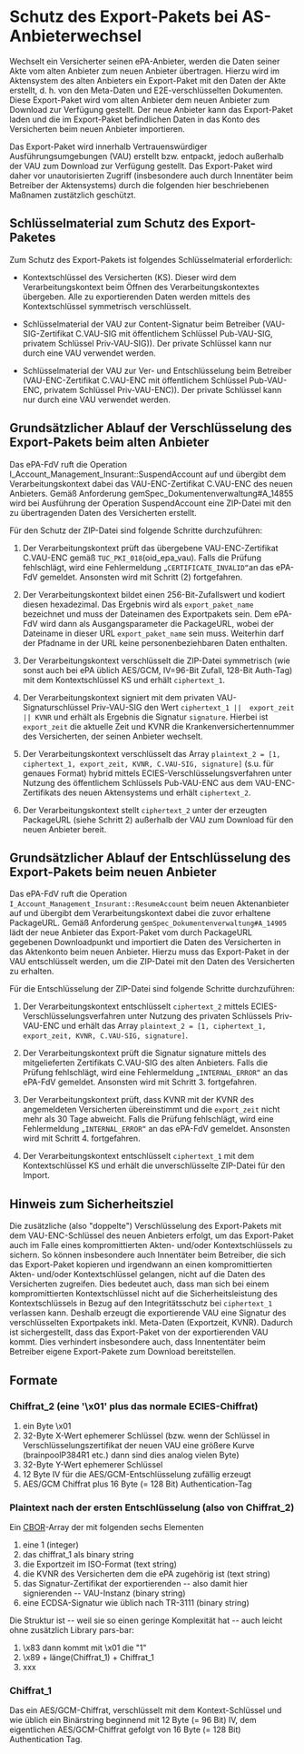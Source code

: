 # Schutz des Export-Pakets bei AS-Anbieterwechsel

Wechselt ein Versicherter seinen ePA-Anbieter, werden die Daten seiner Akte vom
alten Anbieter zum neuen Anbieter übertragen. Hierzu wird im Aktensystem des
alten Anbieters ein Export-Paket mit den Daten der Akte erstellt, d. h. von den 
Meta-Daten und E2E-verschlüsselten Dokumenten.
Diese Export-Paket wird vom alten Anbieter dem neuen Anbieter zum Download zur
Verfügung gestellt. Der neue Anbieter kann das Export-Paket laden und die im
Export-Paket befindlichen Daten in das Konto des Versicherten beim neuen
Anbieter importieren.

Das Export-Paket wird innerhalb Vertrauenswürdiger Ausführungsumgebungen (VAU)
erstellt bzw. entpackt, jedoch außerhalb der VAU zum Download zur Verfügung
gestellt. Das Export-Paket wird daher vor unautorisierten Zugriff (insbesondere
auch durch Innentäter beim Betreiber der Aktensystems) durch die folgenden 
hier beschriebenen Maßnamen zustätzlich geschützt.

## Schlüsselmaterial zum Schutz des Export-Paketes

Zum Schutz des Export-Pakets ist folgendes Schlüsselmaterial erforderlich:

- Kontextschlüssel des Versicherten (KS). Dieser wird dem Verarbeitungskontext
  beim Öffnen des Verarbeitungskontextes übergeben. Alle zu exportierenden
  Daten werden mittels des Kontextschlüssel symmetrisch verschlüsselt.

- Schlüsselmaterial der VAU zur Content-Signatur beim Betreiber
  (VAU-SIG-Zertifikat C.VAU-SIG mit öffentlichem Schlüssel Pub-VAU-SIG, privatem
  Schlüssel Priv-VAU-SIG)). 
  Der private Schlüssel kann nur durch eine VAU verwendet werden.

- Schlüsselmaterial der VAU zur Ver- und Entschlüsselung beim Betreiber
  (VAU-ENC-Zertifikat C.VAU-ENC mit öffentlichem Schlüssel Pub-VAU-ENC, privatem
  Schlüssel Priv-VAU-ENC)). Der private Schlüssel kann nur durch eine VAU 
  verwendet werden.

## Grundsätzlicher Ablauf der Verschlüsselung des Export-Pakets beim alten Anbieter

Das ePA-FdV ruft die Operation I\_Account\_Management\_Insurant::SuspendAccount
auf und übergibt dem Verarbeitungskontext dabei das VAU-ENC-Zertifikat
C.VAU-ENC des neuen Anbieters. Gemäß Anforderung
gemSpec\_Dokumentenverwaltung#A\_14855 wird bei Ausführung der Operation
SuspendAccount eine ZIP-Datei mit den zu übertragenden Daten des Versicherten
erstellt. 

Für den Schutz der ZIP-Datei sind folgende Schritte durchzuführen:

1. Der Verarbeitungskontext prüft das übergebene VAU-ENC-Zertifikat C.VAU-ENC
   gemäß `TUC_PKI_018`(oid\_epa\_vau). Falls die Prüfung fehlschlägt, wird eine
   Fehlermeldung `„CERTIFICATE_INVALID“`an das ePA-FdV gemeldet. Ansonsten
   wird mit Schritt (2) fortgefahren. 

2. Der Verarbeitungskontext bildet einen 256-Bit-Zufallswert und kodiert diesen
   hexadezimal. Das Ergebnis wird als `export_paket_name` bezeichnet und muss
   der Dateinamen des Exportpakets sein. Dem ePA-FdV wird dann als
   Ausgangsparameter die PackageURL, wobei der Dateiname in dieser URL 
   `export_paket_name` sein muss. Weiterhin darf der Pfadname in der URL
   keine personenbeziehbaren Daten enthalten.

3. Der Verarbeitungskontext verschlüsselt die ZIP-Datei symmetrisch (wie sonst
   auch bei ePA üblich AES/GCM, IV=96-Bit Zufall, 128-Bit Auth-Tag) mit dem
   Kontextschlüssel KS und erhält `ciphertext_1`.

4. Der Verarbeitungskontext signiert mit dem privaten VAU-Signaturschlüssel
   Priv-VAU-SIG den Wert `ciphertext_1 ||  export_zeit || KVNR` und erhält als
   Ergebnis die Signatur `signature`. Hierbei ist `export_zeit` die aktuelle
   Zeit und KVNR die Krankenversichertennummer des Versicherten, der seinen
   Anbieter wechselt.

5. Der Verarbeitungskontext verschlüsselt das Array `plaintext_2 =
   [1, ciphertext_1, export_zeit, KVNR, C.VAU-SIG, signature]` (s.u. für genaues
   Format) hybrid mittels ECIES-Verschlüsselungsverfahren unter Nutzung des
   öffentlichem Schlüssels Pub-VAU-ENC aus dem VAU-ENC-Zertifikats des neuen
   Aktensystems und erhält `ciphertext_2`.

6. Der Verarbeitungskontext stellt `ciphertext_2` unter der erzeugten
   PackageURL (siehe Schritt 2) außerhalb der VAU zum Download für den neuen
   Anbieter bereit. 

## Grundsätzlicher Ablauf der Entschlüsselung des Export-Pakets beim neuen Anbieter
Das ePA-FdV ruft die Operation `I_Account_Management_Insurant::ResumeAccount`
beim neuen Aktenanbieter auf und übergibt dem Verarbeitungskontext dabei die
zuvor erhaltene PackageURL. Gemäß Anforderung
`gemSpec_Dokumentenverwaltung#A_14905` lädt der neue Anbieter das Export-Paket
vom durch PackageURL gegebenen Downloadpunkt und importiert die Daten des
Versicherten in das Aktenkonto beim neuen Anbieter. Hierzu muss das
Export-Paket in der VAU entschlüsselt werden, um die ZIP-Datei mit den Daten
des Versicherten zu erhalten.

Für die Entschlüsselung der ZIP-Datei sind folgende Schritte durchzuführen:

1. Der Verarbeitungskontext entschlüsselt `ciphertext_2` mittels
   ECIES-Verschlüsselungsverfahren unter Nutzung des privaten Schlüssels
   Priv-VAU-ENC und erhält das Array 
   `plaintext_2 = [1, ciphertext_1, export_zeit, KVNR, C.VAU-SIG, signature]`.

2. Der Verarbeitungskontext prüft die Signatur signature mittels des
   mitgelieferten Zertifikats C.VAU-SIG des alten Anbieters. Falls die Prüfung
   fehlschlägt, wird eine Fehlermeldung `„INTERNAL_ERROR“` an das ePA-FdV
   gemeldet. Ansonsten wird mit Schritt 3. fortgefahren.

3. Der Verarbeitungskontext prüft, dass KVNR mit der KVNR des angemeldeten
   Versicherten übereinstimmt und die `export_zeit` nicht mehr als 30 Tage abweicht.
   Falls die Prüfung fehlschlägt, wird eine Fehlermeldung `„INTERNAL_ERROR“` an
   das ePA-FdV gemeldet. Ansonsten wird mit Schritt 4. fortgefahren.

4. Der Verarbeitungskontext entschlüsselt `ciphertext_1` mit dem Kontextschlüssel
   KS und erhält die unverschlüsselte ZIP-Datei für den Import.

## Hinweis zum Sicherheitsziel

Die zusätzliche (also "doppelte") Verschlüsselung des Export-Pakets mit dem
VAU-ENC-Schlüssel des neuen Anbieters erfolgt, um das Export-Paket auch im
Falle eines kompromittierten Akten- und/oder Kontextschlüssels zu sichern. So
können insbesondere auch Innentäter beim Betreiber, die sich das Export-Paket
kopieren und irgendwann an einen kompromittierten Akten- und/oder
Kontextschlüssel gelangen, nicht auf die Daten des Versicherten zugreifen.
Dies bedeutet auch, dass man sich bei einem kompromittierten Kontextschlüssel
nicht auf die Sicherheitsleistung des Kontextschlüssels in Bezug auf den
Integritätsschutz bei `ciphertext_1` verlassen kann. Deshalb erzeugt die
exportierende VAU eine Signatur des verschlüsselten Exportpakets inkl.
Meta-Daten (Exportzeit, KVNR). Dadurch ist sichergestellt, dass das
Export-Paket von der exportierenden VAU kommt. Dies verhindert insbesondere
auch, dass Innententäter beim Betreiber eigene Export-Pakete zum Download
bereitstellen.

## Formate
### Chiffrat\_2 (eine '\x01' plus das normale ECIES-Chiffrat)

1. ein Byte \x01
2. 32-Byte X-Wert ephemerer Schlüssel 
   (bzw. wenn der Schlüssel in Verschlüsselungszertifikat der neuen VAU
   eine größere Kurve (brainpoolP384R1 etc.) dann sind dies analog vielen 
   Byte)
3. 32-Byte Y-Wert ephemerer Schlüssel 
4. 12 Byte IV für die AES/GCM-Entschlüsselung zufällig erzeugt
5. AES/GCM Chiffrat plus 16 Byte (= 128 Bit) Authentication-Tag

### Plaintext nach der ersten Entschlüsselung (also von Chiffrat\_2)

Ein [CBOR](https://www.rfc-editor.org/rfc/rfc8949.html)-Array der mit folgenden
sechs Elementen

1. eine 1 (integer)
2. das chiffrat\_1 als binary string
3. die Exportzeit im ISO-Format (text string)
4. die KVNR des Versicherten dem die ePA zugehörig ist (text string)
5. das Signatur-Zertifikat der exportierenden -- also damit hier signierenden
   -- VAU-Instanz (binary string)
6. eine ECDSA-Signatur wie üblich nach TR-3111 (binary string)

Die Struktur ist -- weil sie so einen geringe Komplexität hat -- auch leicht
ohne zusätzlich Library pars-bar:

1. \x83 dann kommt mit \x01 die "1"
2. \x89 + länge(Chiffrat\_1) + Chiffrat\_1
2. xxx


### Chiffrat\_1

Das ein AES/GCM-Chiffrat, verschlüsselt mit dem Kontext-Schlüssel und wie
üblich ein Binärstring beginnend mit 12 Byte (= 96 Bit) IV, dem eigentlichen
AES/GCM-Chiffrat gefolgt von 16 Byte (= 128 Bit) Authentication Tag.

